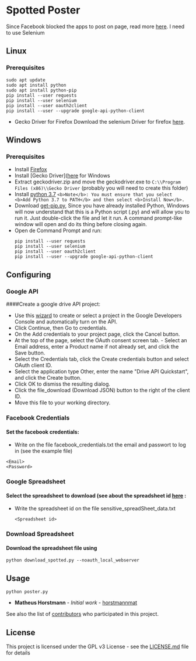 # Spotted Poster
Since Facebook blocked the apps to post on page, read more [here](https://developers.facebook.com/docs/pages/).
I need to use Selenium
## Linux
### Prerequisites
```
sudo apt update
sudo apt install python
sudo apt install python-pip
pip install --user requests
pip install --user selenium
pip install --user oauth2client
pip install --user --upgrade google-api-python-client
```
* Gecko Driver for Firefox
Download the selenium Driver for firefox [here](https://github.com/mozilla/geckodriver/releases).

## Windows
### Prerequisites
 * Install [Firefox](https://www.mozilla.org/pt-BR/firefox/new/)
 * Install [Gecko Driver]([here](https://github.com/mozilla/geckodriver/releases) for Windows
 * Extract geckodriver.zip and move the geckodriver.exe to `C:\\Program Files (x86)\\Gecko Driver` (probably you will need to create this folder)
 * Install [python 3.7](https://www.python.org/downloads/)
        ```
        <b>Note</b>: You must ensure that you select <b>Add Python 3.7 to PATH</b> and then select <b>Install Now</b>.
        ```
 * Download [get-pip.py](https://bootstrap.pypa.io/get-pip.py), Since you have already installed Python, Windows will now understand that this is a Python script (.py) and will allow you to run it. Just double-click the file and let it run. A command prompt-like window will open and do its thing before closing again.
 * Open de Command Prompt and run:
     ```
     pip install --user requests
     pip install --user selenium
     pip install --user oauth2client
     pip install --user --upgrade google-api-python-client
     ```

## Configuring
### Google API
####Create a google drive API project:
  - Use this [wizard](https://console.developers.google.com/flows/enableapi?apiid=drive) to create or select a project in the Google Developers Console and automatically turn on the API.
  - Click Continue, then Go to credentials.
  - On the Add credentials to your project page, click the Cancel button.
  - At the top of the page, select the OAuth consent screen tab. - Select an Email address, enter a Product name if not already set, and click the Save button.
  - Select the Credentials tab, click the Create credentials button and select OAuth client ID.
  - Select the application type Other, enter the name "Drive API Quickstart", and click the Create button.
  - Click OK to dismiss the resulting dialog.
  - Click the file_download (Download JSON) button to the right of the client ID.
  - Move this file to your working directory.

### Facebook Credentials
#### Set the facebook credentials:
  - Write on the file facebook_credentials.txt the email and passwort to log in (see the example file)
  ```
  <Email>
  <Password>
  ```

### Google Spreadsheet
#### Select the spreadsheet to download (see about the spreadsheet id [here](https://developers.google.com/sheets/api/guides/concepts#spreadsheet_id) :
  - Write the spreadsheet id on the file sensitive_spreadSheet_data.txt
    ```
    <Spreadsheet id>
    ```
### Download Spreadsheet
#### Download the spreadsheet file using
```
python download_spotted.py --noauth_local_webserver
```

## Usage

```
python poster.py
```


* **Matheus Horstmann** - *Initial work* - [horstmannmat](https://github.com/horstmannmat)

See also the list of [contributors](https://github.com/horstmannmat/spottedPoster/graphs/contributors) who participated in this project.

## License

This project is licensed under the GPL v3 License - see the [LICENSE.md](LICENSE) file for details
